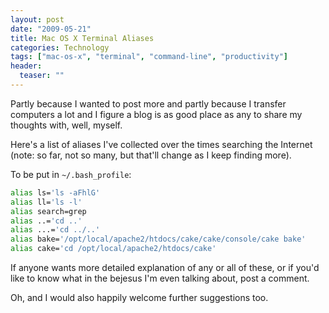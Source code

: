 ```yaml
---
layout: post
date: "2009-05-21"
title: Mac OS X Terminal Aliases
categories: Technology
tags: ["mac-os-x", "terminal", "command-line", "productivity"]
header:
  teaser: ""
---
```


Partly because I wanted to post more and partly because I transfer computers a lot and I figure a blog is as good place as any to share my thoughts with, well, myself.

Here's a list of aliases I've collected over the times searching the Internet (note: so far, not so many, but that'll change as I keep finding more).

To be put in `~/.bash_profile`:

```bash
alias ls='ls -aFhlG'
alias ll='ls -l'
alias search=grep
alias ..='cd ..'
alias ...='cd ../..'
alias bake='/opt/local/apache2/htdocs/cake/cake/console/cake bake'
alias cake='cd /opt/local/apache2/htdocs/cake'
```

If anyone wants more detailed explanation of any or all of these, or if you'd like to know what in the bejesus I'm even talking about, post a comment.

Oh, and I would also happily welcome further suggestions too.
